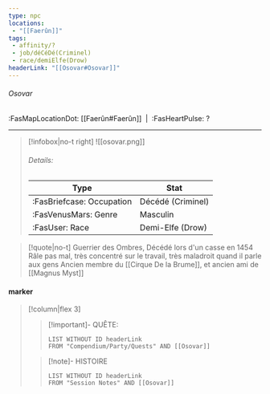 ```yaml
---
type: npc
locations:
 - "[[Faerûn]]"
tags:
 - affinity/?
 - job/déCéDé(Criminel)
 - race/demiElfe(Drow)
headerLink: "[[Osovar#Osovar]]"
---
```

###### Osovar
<span class="sub2">:FasMapLocationDot: [[Faerûn#Faerûn]]&nbsp;&nbsp;|&nbsp;&nbsp;:FasHeartPulse: ? </span>
___

> [!infobox|no-t right]
> ![[osovar.png]]
> ###### Details:
> | Type | Stat |
> | ---- | ---- |
> | :FasBriefcase: Occupation |  Décédé (Criminel) |
> | :FasVenusMars: Genre | Masculin |
> | :FasUser: Race | Demi-Elfe (Drow) |
<span class="clearfix"></span>

> [!quote|no-t]
> Guerrier des Ombres, Décédé lors d'un casse en 1454
> Râle pas mal, très concentré sur le travail, très maladroit quand il parle aux gens
> Ancien membre du [[Cirque De la Brume]], et ancien ami de [[Magnus Myst]]

#### marker
> [!column|flex 3]
>> [!important]- QUÊTE:
>>```dataview
>>LIST WITHOUT ID headerLink
>>FROM "Compendium/Party/Quests" AND [[Osovar]]
>
>>[!note]- HISTOIRE
>>```dataview
>>LIST WITHOUT ID headerLink
>>FROM "Session Notes" AND [[Osovar]]
